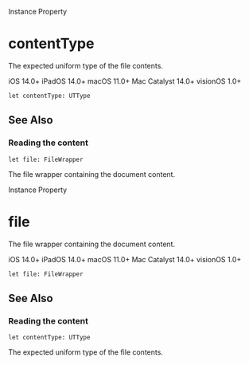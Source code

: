 Instance Property

# contentType

The expected uniform type of the file contents.

iOS 14.0+  iPadOS 14.0+  macOS 11.0+  Mac Catalyst 14.0+  visionOS 1.0+

    
    
    let contentType: UTType

## See Also

### Reading the content

`let file: FileWrapper`

The file wrapper containing the document content.

Instance Property

# file

The file wrapper containing the document content.

iOS 14.0+  iPadOS 14.0+  macOS 11.0+  Mac Catalyst 14.0+  visionOS 1.0+

    
    
    let file: FileWrapper

## See Also

### Reading the content

`let contentType: UTType`

The expected uniform type of the file contents.

